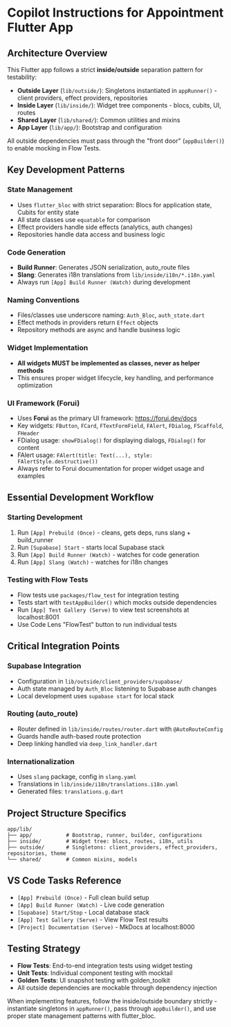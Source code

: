# Copilot Instructions for Appointment Flutter App

## Architecture Overview

This Flutter app follows a strict **inside/outside** separation pattern for testability:

- **Outside Layer** (`lib/outside/`): Singletons instantiated in `appRunner()` - client providers, effect providers, repositories
- **Inside Layer** (`lib/inside/`): Widget tree components - blocs, cubits, UI, routes  
- **Shared Layer** (`lib/shared/`): Common utilities and mixins
- **App Layer** (`lib/app/`): Bootstrap and configuration

All outside dependencies must pass through the "front door" (`appBuilder()`) to enable mocking in Flow Tests.

## Key Development Patterns

### State Management
- Uses `flutter_bloc` with strict separation: Blocs for application state, Cubits for entity state
- All state classes use `equatable` for comparison
- Effect providers handle side effects (analytics, auth changes)
- Repositories handle data access and business logic

### Code Generation
- **Build Runner**: Generates JSON serialization, auto_route files
- **Slang**: Generates i18n translations from `lib/inside/i18n/*.i18n.yaml`
- Always run `[App] Build Runner (Watch)` during development

### Naming Conventions
- Files/classes use underscore naming: `Auth_Bloc`, `auth_state.dart`
- Effect methods in providers return `Effect` objects
- Repository methods are async and handle business logic

### Widget Implementation
- **All widgets MUST be implemented as classes, never as helper methods**
- This ensures proper widget lifecycle, key handling, and performance optimization

### UI Framework (Forui)
- Uses **Forui** as the primary UI framework: https://forui.dev/docs
- Key widgets: `FButton`, `FCard`, `FTextFormField`, `FAlert`, `FDialog`, `FScaffold`, `FHeader`
- FDialog usage: `showFDialog()` for displaying dialogs, `FDialog()` for content
- FAlert usage: `FAlert(title: Text(...), style: FAlertStyle.destructive())`
- Always refer to Forui documentation for proper widget usage and examples

## Essential Development Workflow

### Starting Development
1. Run `[App] Prebuild (Once)` - cleans, gets deps, runs slang + build_runner
2. Run `[Supabase] Start` - starts local Supabase stack
3. Run `[App] Build Runner (Watch)` - watches for code generation
4. Run `[App] Slang (Watch)` - watches for i18n changes

### Testing with Flow Tests
- Flow tests use `packages/flow_test` for integration testing
- Tests start with `testAppBuilder()` which mocks outside dependencies
- Run `[App] Test Gallery (Serve)` to view test screenshots at localhost:8001
- Use Code Lens "FlowTest" button to run individual tests

## Critical Integration Points

### Supabase Integration
- Configuration in `lib/outside/client_providers/supabase/`
- Auth state managed by `Auth_Bloc` listening to Supabase auth changes
- Local development uses `supabase start` for local stack

### Routing (auto_route)
- Router defined in `lib/inside/routes/router.dart` with `@AutoRouteConfig`
- Guards handle auth-based route protection
- Deep linking handled via `deep_link_handler.dart`

### Internationalization
- Uses `slang` package, config in `slang.yaml`
- Translations in `lib/inside/i18n/translations.i18n.yaml`
- Generated files: `translations.g.dart`

## Project Structure Specifics

```
app/lib/
├── app/           # Bootstrap, runner, builder, configurations
├── inside/        # Widget tree: blocs, routes, i18n, utils
├── outside/       # Singletons: client_providers, effect_providers, repositories, theme
└── shared/        # Common mixins, models
```

## VS Code Tasks Reference

- `[App] Prebuild (Once)` - Full clean build setup
- `[App] Build Runner (Watch)` - Live code generation
- `[Supabase] Start/Stop` - Local database stack
- `[App] Test Gallery (Serve)` - View Flow Test results
- `[Project] Documentation (Serve)` - MkDocs at localhost:8000

## Testing Strategy

- **Flow Tests**: End-to-end integration tests using widget testing
- **Unit Tests**: Individual component testing with mocktail
- **Golden Tests**: UI snapshot testing with golden_toolkit
- All outside dependencies are mockable through dependency injection

When implementing features, follow the inside/outside boundary strictly - instantiate singletons in `appRunner()`, pass through `appBuilder()`, and use proper state management patterns with flutter_bloc.
